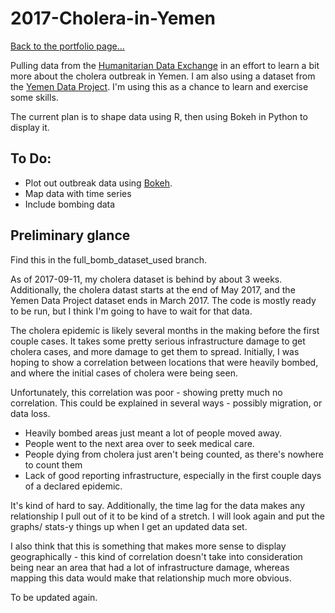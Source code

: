 # 2017-Cholera-in-Yemen

[Back to the portfolio page...](https://marialma.github.io/)

Pulling data from the [Humanitarian Data Exchange](https://data.humdata.org/dataset/yemen-cholera-outbreak-daily-epidemiology-update) in an effort to learn a bit more about the cholera outbreak in Yemen. I am also using a dataset from the [Yemen Data Project](http://yemendataproject.org). I'm using this as a chance to learn and exercise some skills. 

The current plan is to shape data using R, then using Bokeh in Python to display it. 

## To Do:
* Plot out outbreak data using [Bokeh](http://bokeh.pydata.org/en/latest/).
* Map data with time series 
* Include bombing data 

## Preliminary glance

Find this in the full_bomb_dataset_used branch. 

As of 2017-09-11, my cholera dataset is behind by about 3 weeks. Additionally, the cholera datast starts at the end of May 2017, and the Yemen Data Project dataset ends in March 2017. The code is mostly ready to be run, but I think I'm going to have to wait for that data. 

The cholera epidemic is likely several months in the making before the first couple cases. It takes some pretty serious infrastructure damage to get cholera cases, and more damage to get them to spread. Initially, I was hoping to show a correlation between locations that were heavily bombed, and where the initial cases of cholera were being seen. 

Unfortunately, this correlation was poor - showing pretty much no correlation. This could be explained in several ways - possibly migration, or data loss. 
* Heavily bombed areas just meant a lot of people moved away. 
* People went to the next area over to seek medical care. 
* People dying from cholera just aren't being counted, as there's nowhere to count them
* Lack of good reporting infrastructure, especially in the first couple days of a declared epidemic. 

It's kind of hard to say. Additionally, the time lag for the data makes any relationship I pull out of it to be kind of a stretch. I will look again and put the graphs/ stats-y things up when I get an updated data set. 

I also think that this is something that makes more sense to display geographically - this kind of correlation doesn't take into consideration being near an area that had a lot of infrastructure damage, whereas mapping this data would make that relationship much more obvious. 


To be updated again. 
